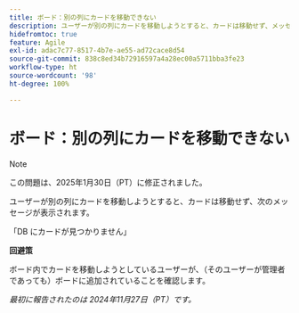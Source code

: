 ```yaml
---
title: ボード：別の列にカードを移動できない
description: ユーザーが別の列にカードを移動しようとすると、カードは移動せず、メッセージが表示されます。
hidefromtoc: true
feature: Agile
exl-id: adac7c77-8517-4b7e-ae55-ad72cace8d54
source-git-commit: 838c8ed34b72916597a4a28ec00a5711bba3fe23
workflow-type: ht
source-wordcount: '98'
ht-degree: 100%

---
```


# ボード：別の列にカードを移動できない

>[!NOTE]
>
>この問題は、2025年1月30日（PT）に修正されました。

ユーザーが別の列にカードを移動しようとすると、カードは移動せず、次のメッセージが表示されます。

「DB にカードが見つかりません」

**回避策**

ボード内でカードを移動しようとしているユーザーが、（そのユーザーが管理者であっても）ボードに追加されていることを確認します。

_最初に報告されたのは 2024年11月27日（PT）です。_
